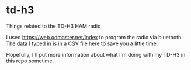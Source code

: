# td-h3
Things related to the TD-H3 HAM radio

I used https://web.odmaster.net/index to program the radio via bluetooth.  The data I typed in is in a CSV file here to save you a little time.

Hopefully, I'll put more information about what I'm doing with my TD-H3 in this repo sometime.  


